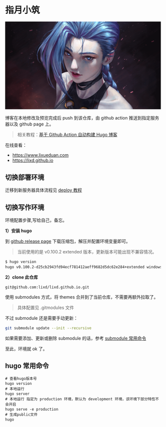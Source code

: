 # 指月小筑
![](./static/img/jinx.png)

博客在本地修改及预览完成后 push 到该仓库，由 github action 推送到指定服务器以及 github page 上。
> 相关教程：[基于 Github Action 自动构建 Hugo 博客](https://www.lixueduan.com/post/blog/01-github-action-deploy-hugo/)

在线查看：
* https://www.lixueduan.com
* https://lixd.github.io





## 切换部署环境

迁移到新服务器具体流程见 [deploy 教程](./deploy/readme.md)



## 切换写作环境

环境配置步骤,写给自己，备忘。

**1）安装 hugo**

到 [github release page](https://github.com/gohugoio/hugo/releases) 下载压缩包，解压并配置环境变量即可。

> 当前使用的是 v0.100.2 extended 版本，更新版本可能出现不兼容情况。

```bash
$ hugo version
hugo v0.100.2-d25cb2943fd94ecf781412aeff9682d5dc62e284+extended windows/amd64 BuildDate=2022-06-08T10:25:57Z VendorInfo=gohugoio
```

**2）clone 此仓库**

```
git@github.com:lixd/lixd.github.io.git
```

使用 submodules 方式，将 themes 合并到了当前仓库，不需要再额外拉取了。

> 具体配置见 .gitmodules 文件

不过 submodule 还是需要手动更新：

```bash
git submodule update --init --recursive
```
如果需要添加、更新或删除 submodule 的话，参考 [submodule 常用命令](./deploy/readme.md)

至此，环境就 ok 了。

## hugo 常用命令

```
# 查看hugo版本号
hugo version 
# 本地运行
hugo server
# 本地运行 指定为 production 环境，默认为 development 环境，该环境下部分特性不会开启
hugo serve -e production
# 生成public文件
hugo
```